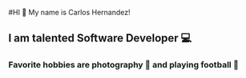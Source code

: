 #HI :wave: My name is Carlos Hernandez!


## I am talented  Software Developer :computer:


### Favorite hobbies are photography :camera_flash: and playing football :football:
